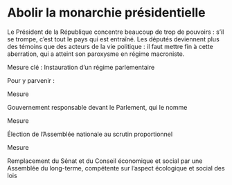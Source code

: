 # Abolir la monarchie présidentielle

<div class="admonition note">

Le Président de la République concentre beaucoup de trop de pouvoirs :
s’il se trompe, c’est tout le pays qui est entraîné. Les députés
deviennent plus des témoins que des acteurs de la vie politique : il
faut mettre fin à cette aberration, qui a atteint son paroxysme en
régime macroniste.

</div>

Mesure clé : Instauration d’un régime parlementaire

Pour y parvenir :

<div class="admonition">

Mesure

Gouvernement responsable devant le Parlement, qui le nomme

</div>

<div class="admonition">

Mesure

Élection de l’Assemblée nationale au scrutin proportionnel

</div>

<div class="admonition">

Mesure

Remplacement du Sénat et du Conseil économique et social par une
Assemblée du long-terme, compétente sur l’aspect écologique et social
des lois

</div>
